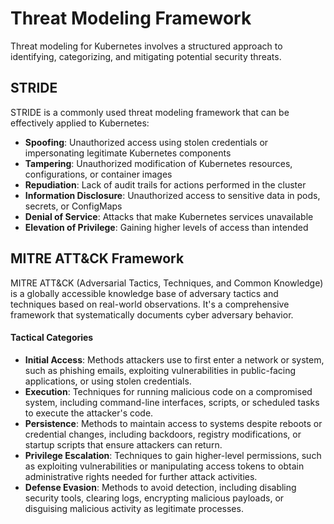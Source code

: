 # Threat Modeling Framework

Threat modeling for Kubernetes involves a structured approach to identifying, categorizing, and mitigating potential security threats.

## STRIDE

STRIDE is a commonly used threat modeling framework that can be effectively applied to Kubernetes:

- **Spoofing**: Unauthorized access using stolen credentials or impersonating legitimate Kubernetes components
- **Tampering**: Unauthorized modification of Kubernetes resources, configurations, or container images
- **Repudiation**: Lack of audit trails for actions performed in the cluster
- **Information Disclosure**: Unauthorized access to sensitive data in pods, secrets, or ConfigMaps
- **Denial of Service**: Attacks that make Kubernetes services unavailable
- **Elevation of Privilege**: Gaining higher levels of access than intended

## MITRE ATT&CK Framework
MITRE ATT&CK (Adversarial Tactics, Techniques, and Common Knowledge) is a globally accessible knowledge base of adversary tactics and techniques based on real-world observations. It's a comprehensive framework that systematically documents cyber adversary behavior.

#### Tactical Categories

- **Initial Access**: Methods attackers use to first enter a network or system, such as phishing emails, exploiting vulnerabilities in public-facing applications, or using stolen credentials.
- **Execution**: Techniques for running malicious code on a compromised system, including command-line interfaces, scripts, or scheduled tasks to execute the attacker's code.
- **Persistence**: Methods to maintain access to systems despite reboots or credential changes, including backdoors, registry modifications, or startup scripts that ensure attackers can return.
- **Privilege Escalation**: Techniques to gain higher-level permissions, such as exploiting vulnerabilities or manipulating access tokens to obtain administrative rights needed for further attack activities.
- **Defense Evasion**: Methods to avoid detection, including disabling security tools, clearing logs, encrypting malicious payloads, or disguising malicious activity as legitimate processes.
